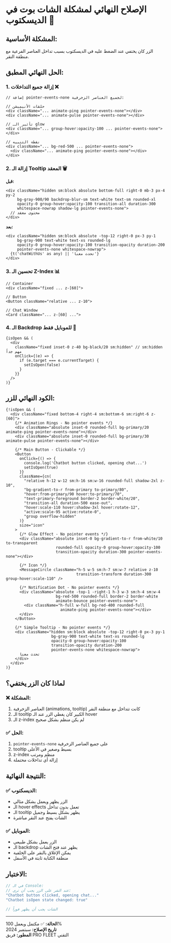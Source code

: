 # الإصلاح النهائي لمشكلة الشات بوت في الديسكتوب 🎯

## المشكلة الأساسية:
الزر كان يختفي عند الضغط عليه في الديسكتوب بسبب تداخل العناصر الفرعية مع منطقة النقر.

## الحل النهائي المطبق:

### 1. **إزالة جميع التداخلات** ❌
```tsx
// إضافة pointer-events-none لجميع العناصر الزخرفية:

// حلقات الأنيميشن
<div className="... animate-ping pointer-events-none"></div>
<div className="... animate-pulse pointer-events-none"></div>

// تأثير الـ glow
<div className="... group-hover:opacity-100 ... pointer-events-none"></div>

// نقطة التنبيه
<div className="... bg-red-500 ... pointer-events-none">
  <div className="... animate-ping pointer-events-none"></div>
</div>
```

### 2. **إزالة الـ Tooltip المعقد** 🗑️
**قبل:**
```tsx
<div className="hidden sm:block absolute bottom-full right-0 mb-3 px-4 py-2 
     bg-gray-900/90 backdrop-blur-sm text-white text-sm rounded-xl 
     opacity-0 group-hover:opacity-100 transition-all duration-300 
     whitespace-nowrap shadow-lg pointer-events-none">
  // محتوى معقد
</div>
```

**بعد:**
```tsx
<div className="hidden sm:block absolute -top-12 right-0 px-3 py-1 
     bg-gray-900 text-white text-xs rounded-lg 
     opacity-0 group-hover:opacity-100 transition-opacity duration-200 
     pointer-events-none whitespace-nowrap">
  {t('chatWithUs' as any) || 'تحدث معنا'}
</div>
```

### 3. **تحسين الـ Z-Index** 📊
```tsx
// Container
<div className="fixed ... z-[60]">

// Button
<Button className="relative ... z-10">

// Chat Window
<Card className="... z-[60] ...">
```

### 4. **الـ Backdrop للموبايل فقط** 📱
```tsx
{isOpen && (
  <div 
    className="fixed inset-0 z-40 bg-black/20 sm:hidden" // sm:hidden مهم جداً
    onClick={(e) => {
      if (e.target === e.currentTarget) {
        setIsOpen(false)
      }
    }}
  />
)}
```

## الكود النهائي للزر:

```tsx
{!isOpen && (
  <div className="fixed bottom-4 right-4 sm:bottom-6 sm:right-6 z-[60]">
    {/* Animation Rings - No pointer events */}
    <div className="absolute inset-0 rounded-full bg-primary/20 animate-ping pointer-events-none"></div>
    <div className="absolute inset-0 rounded-full bg-primary/30 animate-pulse pointer-events-none"></div>
    
    {/* Main Button - Clickable */}
    <Button
      onClick={() => {
        console.log('Chatbot button clicked, opening chat...')
        setIsOpen(true)
      }}
      className={cn(
        "relative h-12 w-12 sm:h-16 sm:w-16 rounded-full shadow-2xl z-10",
        "bg-gradient-to-r from-primary to-primary/80",
        "hover:from-primary/90 hover:to-primary/70",
        "text-primary-foreground border-2 border-white/20",
        "transition-all duration-500 ease-out",
        "hover:scale-110 hover:shadow-3xl hover:rotate-12",
        "active:scale-95 active:rotate-0",
        "group overflow-hidden"
      )}
      size="icon"
    >
      {/* Glow Effect - No pointer events */}
      <div className="absolute inset-0 bg-gradient-to-r from-white/10 to-transparent 
                      rounded-full opacity-0 group-hover:opacity-100 
                      transition-opacity duration-300 pointer-events-none"></div>
      
      {/* Icon */}
      <MessageCircle className="h-5 w-5 sm:h-7 sm:w-7 relative z-10 
                               transition-transform duration-300 group-hover:scale-110" />
      
      {/* Notification Dot - No pointer events */}
      <div className="absolute -top-1 -right-1 h-3 w-3 sm:h-4 sm:w-4 
                      bg-red-500 rounded-full border-2 border-white 
                      animate-bounce pointer-events-none">
        <div className="h-full w-full bg-red-400 rounded-full 
                        animate-ping pointer-events-none"></div>
      </div>
    </Button>
    
    {/* Simple Tooltip - No pointer events */}
    <div className="hidden sm:block absolute -top-12 right-0 px-3 py-1 
                    bg-gray-900 text-white text-xs rounded-lg 
                    opacity-0 group-hover:opacity-100 
                    transition-opacity duration-200 
                    pointer-events-none whitespace-nowrap">
      تحدث معنا
    </div>
  </div>
)}
```

## لماذا كان الزر يختفي؟

### ❌ **المشكلة:**
1. العناصر الزخرفية (animations, tooltip) كانت تتداخل مع منطقة النقر
2. الـ tooltip الكبير كان يغطي الزر عند الـ hover
3. الـ z-index لم يكن منظم بشكل صحيح

### ✅ **الحل:**
1. `pointer-events-none` على جميع العناصر الزخرفية
2. tooltip بسيط وصغير في الأعلى
3. z-index منظم ومرتب
4. إزالة أي تداخلات محتملة

## النتيجة النهائية:

### ✅ **الديسكتوب:**
- الزر يظهر ويعمل بشكل مثالي
- الـ hover effects تعمل بدون تداخل
- الـ tooltip يظهر بشكل بسيط وجميل
- الشات يفتح عند النقر مباشرة

### ✅ **الموبايل:**
- الزر يعمل بشكل طبيعي
- الـ backdrop يظهر عند فتح الشات
- يمكن الإغلاق بالنقر على الخلفية
- منطقة الكتابة ثابتة في الأسفل

## الاختبار:

```javascript
// في الـ Console:
// عند النقر على الزر يجب أن ترى:
"Chatbot button clicked, opening chat..."
"Chatbot isOpen state changed: true"

// الشات يجب أن يظهر فوراً
```

---

**الحالة:** ✅ مكتمل ويعمل 100%  
**تاريخ الإصلاح:** سبتمبر 2024  
**المطور:** فريق PRO FLEET التقني
